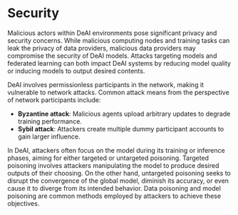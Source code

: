 # Security

Malicious actors within DeAI environments pose significant privacy and security concerns. While malicious computing nodes and training tasks can leak the privacy of data providers, malicious data providers may compromise the security of DeAI models. Attacks targeting models and federated learning can both impact DeAI systems by reducing model quality or inducing models to output desired contents.

DeAI involves permissionless participants in the network, making it vulnerable to network attacks. Common attack means from the perspective of network participants include:&#x20;

* **Byzantine attack**: Malicious agents upload arbitrary updates to degrade training performance.
* **Sybil attack**: Attackers create multiple dummy participant accounts to gain larger influence.&#x20;

In DeAI, attackers often focus on the model during its training or inference phases, aiming for either targeted or untargeted poisoning. Targeted poisoning involves attackers manipulating the model to produce desired outputs of their choosing. On the other hand, untargeted poisoning seeks to disrupt the convergence of the global model, diminish its accuracy, or even cause it to diverge from its intended behavior. Data poisoning and model poisoning are common methods employed by attackers to achieve these objectives.
